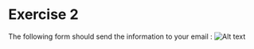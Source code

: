 # Exercise 2

The following form should send the information to your email :
![Alt text](Web-Development\HW2\Ex_2\img\img1.png)
